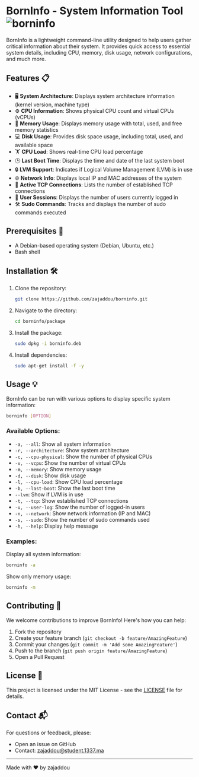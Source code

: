# BornInfo - System Information Tool ![borninfo](https://img.shields.io/badge/BornInfo-Tool-blue)

BornInfo is a lightweight command-line utility designed to help users gather critical information about their system. It provides quick access to essential system details, including CPU, memory, disk usage, network configurations, and much more.

## Features 📋

- 🖥️ **System Architecture**: Displays system architecture information (kernel version, machine type)
- ⚙️ **CPU Information**: Shows physical CPU count and virtual CPUs (vCPUs)
- 💾 **Memory Usage**: Displays memory usage with total, used, and free memory statistics
- 💻 **Disk Usage**: Provides disk space usage, including total, used, and available space
- 🏋️ **CPU Load**: Shows real-time CPU load percentage
- 🕒 **Last Boot Time**: Displays the time and date of the last system boot
- 🔒 **LVM Support**: Indicates if Logical Volume Management (LVM) is in use
- 🌐 **Network Info**: Displays local IP and MAC addresses of the system
- 🔌 **Active TCP Connections**: Lists the number of established TCP connections
- 👤 **User Sessions**: Displays the number of users currently logged in
- 🛠️ **Sudo Commands**: Tracks and displays the number of sudo commands executed

## Prerequisites 📝

- A Debian-based operating system (Debian, Ubuntu, etc.)
- Bash shell

## Installation 🛠️

1. Clone the repository:
   ```bash
   git clone https://github.com/zajaddou/borninfo.git
   ```

2. Navigate to the directory:
   ```bash
   cd borninfo/package
   ```

3. Install the package:
   ```bash
   sudo dpkg -i borninfo.deb
   ```
   
4. Install dependencies:
   ```bash
   sudo apt-get install -f -y
   ```

## Usage 💡

BornInfo can be run with various options to display specific system information:

```bash
borninfo [OPTION]
```

### Available Options:

- `-a, --all`: Show all system information
- `-r, --architecture`: Show system architecture
- `-c, --cpu-physical`: Show the number of physical CPUs
- `-v, --vcpu`: Show the number of virtual CPUs
- `-m, --memory`: Show memory usage
- `-d, --disk`: Show disk usage
- `-l, --cpu-load`: Show CPU load percentage
- `-b, --last-boot`: Show the last boot time
- `--lvm`: Show if LVM is in use
- `-t, --tcp`: Show established TCP connections
- `-u, --user-log`: Show the number of logged-in users
- `-n, --network`: Show network information (IP and MAC)
- `-s, --sudo`: Show the number of sudo commands used
- `-h, --help`: Display help message

### Examples:

Display all system information:
```bash
borninfo -a
```

Show only memory usage:
```bash
borninfo -m
```

## Contributing 🤝

We welcome contributions to improve BornInfo! Here's how you can help:

1. Fork the repository
2. Create your feature branch (`git checkout -b feature/AmazingFeature`)
3. Commit your changes (`git commit -m 'Add some AmazingFeature'`)
4. Push to the branch (`git push origin feature/AmazingFeature`)
5. Open a Pull Request

## License 📝

This project is licensed under the MIT License - see the [LICENSE](LICENSE) file for details.

## Contact 📬

For questions or feedback, please:
- Open an issue on GitHub
- Contact: zajaddou@student.1337.ma

---

Made with ❤️ by zajaddou
